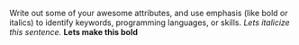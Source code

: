 Write out some of your awesome attributes, and use emphasis (like bold or italics) to identify keywords, programming languages, or skills. 
_Lets italicize this sentence._
**Lets make this bold**

